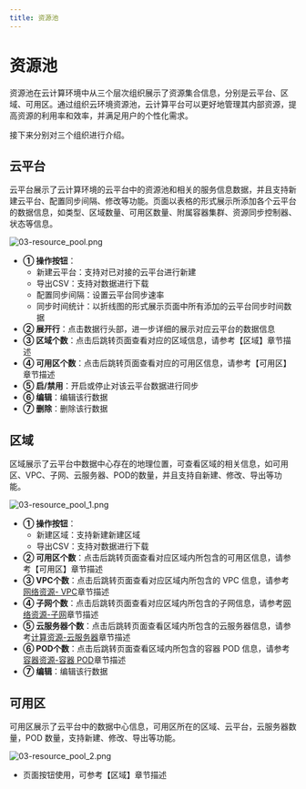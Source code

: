 ```yaml
---
title: 资源池
---
```


# 资源池

资源池在云计算环境中从三个层次组织展示了资源集合信息，分别是云平台、区域、可用区。通过组织云环境资源池，云计算平台可以更好地管理其内部资源，提高资源的利用率和效率，并满足用户的个性化需求。

接下来分别对三个组织进行介绍。

## 云平台

云平台展示了云计算环境的云平台中的资源池和相关的服务信息数据，并且支持新建云平台、配置同步间隔、修改等功能。页面以表格的形式展示所添加各个云平台的数据信息，如类型、区域数量、可用区数量、附属容器集群、资源同步控制器、状态等信息。

![03-resource_pool.png](https://yunshan-guangzhou.oss-cn-beijing.aliyuncs.com/pub/pic/20230424644643e1209c0.png)

- **① 操作按钮**：
  - 新建云平台：支持对已对接的云平台进行新建
  - 导出CSV：支持对数据进行下载
  - 配置同步间隔：设置云平台同步速率
  - 同步时间统计：以折线图的形式展示页面中所有添加的云平台同步时间数据
- **② 展开行**：点击数据行头部，进一步详细的展示对应云平台的数据信息
- **③ 区域个数**：点击后跳转页面查看对应的区域信息，请参考【区域】章节描述
- **④ 可用区个数**：点击后跳转页面查看对应的可用区信息，请参考【可用区】章节描述
- **⑤ 启/禁用**：开启或停止对该云平台数据进行同步
- **⑥ 编辑**：编辑该行数据
- **⑦ 删除**：删除该行数据

## 区域

区域展示了云平台中数据中心存在的地理位置，可查看区域的相关信息，如可用区、VPC、子网、云服务器、POD的数量，并且支持自新建、修改、导出等功能。

![03-resource_pool_1.png](https://yunshan-guangzhou.oss-cn-beijing.aliyuncs.com/pub/pic/20230424644650cec4b7f.png)

- **① 操作按钮**：
  - 新建区域：支持新建新建区域
  - 导出CSV：支持对数据进行下载
- **② 可用区个数**：点击后跳转页面查看对应区域内所包含的可用区信息，请参考【可用区】章节描述
- **③ VPC个数**：点击后跳转页面查看对应区域内所包含的 VPC 信息，请参考[网络资源- VPC](./05-network_resources.md)章节描述
- **④ 子网个数**：点击后跳转页面查看对应区域内所包含的子网信息，请参考[网络资源-子网](./05-network_resources.md)章节描述
- **⑤ 云服务器个数**：点击后跳转页面查看区域内所包含的云服务器信息，请参考[计算资源-云服务器](./05-network_resources.md)章节描述
- **⑥ POD个数**：点击后跳转页面查看区域内所包含的容器 POD 信息，请参考[容器资源-容器 POD](./05-network_resources.md)章节描述
- **⑦ 编辑**：编辑该行数据

## 可用区

可用区展示了云平台中的数据中心信息，可用区所在的区域、云平台，云服务器数量，POD 数量，支持新建、修改、导出等功能。

![03-resource_pool_2.png](https://yunshan-guangzhou.oss-cn-beijing.aliyuncs.com/pub/pic/20230425644783b74e992.png)

- 页面按钮使用，可参考【区域】章节描述